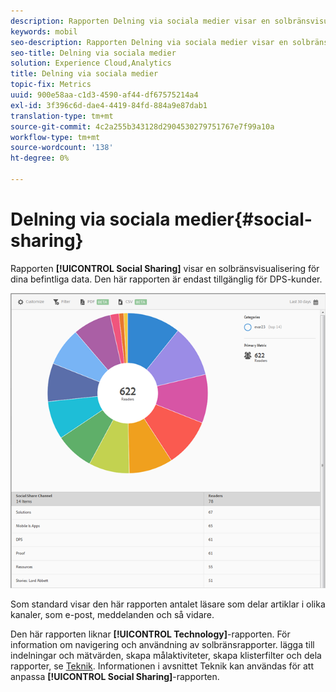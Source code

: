 ```yaml
---
description: Rapporten Delning via sociala medier visar en solbränsvisualisering för dina befintliga data. Den här rapporten är endast tillgänglig för kunder som har Digital Publishing Suites (DPS).
keywords: mobil
seo-description: Rapporten Delning via sociala medier visar en solbränsvisualisering för dina befintliga data. Den här rapporten är endast tillgänglig för kunder som har Digital Publishing Suites (DPS).
seo-title: Delning via sociala medier
solution: Experience Cloud,Analytics
title: Delning via sociala medier
topic-fix: Metrics
uuid: 900e58aa-c1d3-4590-af44-df67575214a4
exl-id: 3f396c6d-dae4-4419-84fd-884a9e87dab1
translation-type: tm+mt
source-git-commit: 4c2a255b343128d2904530279751767e7f99a10a
workflow-type: tm+mt
source-wordcount: '138'
ht-degree: 0%

---
```


# Delning via sociala medier{#social-sharing}

Rapporten **[!UICONTROL Social Sharing]** visar en solbränsvisualisering för dina befintliga data. Den här rapporten är endast tillgänglig för DPS-kunder.

![](assets/dps_social_share.png)

Som standard visar den här rapporten antalet läsare som delar artiklar i olika kanaler, som e-post, meddelanden och så vidare.

Den här rapporten liknar **[!UICONTROL Technology]**-rapporten. För information om navigering och användning av solbränsrapporter. lägga till indelningar och mätvärden, skapa målaktiviteter, skapa klisterfilter och dela rapporter, se [Teknik](/help/using/usage/reports-technology.md). Informationen i avsnittet Teknik kan användas för att anpassa **[!UICONTROL Social Sharing]**-rapporten.
